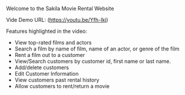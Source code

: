 Welcome to the Sakila Movie Rental Website

Vide Demo URL:
(https://youtu.be/Yfh-Ikj)

Features highlighted in the video:

- View top-rated films and actors
- Search a film by name of film, name of an actor, or genre of the film
- Rent a film out to a customer
-  View/Search  customers by customer id, first
name or last name.
- Add/delete customers
- Edit Customer Information
- View customers past rental history
- Allow customers to rent/return a movie
